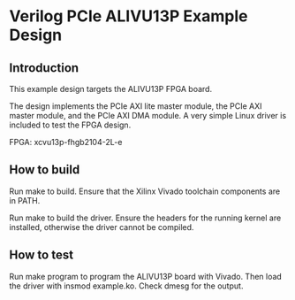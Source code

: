 # Verilog PCIe ALIVU13P Example Design

## Introduction

This example design targets the ALIVU13P FPGA board.

The design implements the PCIe AXI lite master module, the PCIe AXI master
module, and the PCIe AXI DMA module.  A very simple Linux driver is included
to test the FPGA design.

FPGA: xcvu13p-fhgb2104-2L-e

## How to build

Run make to build.  Ensure that the Xilinx Vivado toolchain components are
in PATH.

Run make to build the driver.  Ensure the headers for the running kernel are
installed, otherwise the driver cannot be compiled.

## How to test

Run make program to program the ALIVU13P board with Vivado.  Then load the
driver with insmod example.ko.  Check dmesg for the output.


